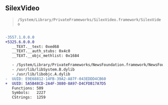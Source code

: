 ## SilexVideo

> `/System/Library/PrivateFrameworks/SilexVideo.framework/SilexVideo`

```diff

-3557.1.0.0.0
+5325.6.0.0.0
   __TEXT.__text: 0xed68
   __TEXT.__auth_stubs: 0x4c0
   __TEXT.__objc_methlist: 0x1684

   - /System/Library/PrivateFrameworks/NewsFoundation.framework/NewsFoundation
   - /usr/lib/libSystem.B.dylib
   - /usr/lib/libobjc.A.dylib
-  UUID: E9E68812-14FB-39A2-A87F-043EDDD4CB60
+  UUID: 5A5B48CD-2A4F-3880-8A97-D4CFDB17A7D5
   Functions: 509
   Symbols:   2227
   CStrings:  1259

```
